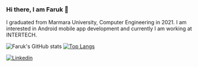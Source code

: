 ### Hi there, I am Faruk 👋

I graduated from Marmara University, Computer Engineering in 2021.
I am interested in Android mobile app development and currently I am working at INTERTECH.

![Faruk's GitHub stats](https://github-readme-stats-sigma-five.vercel.app/api?username=farukcolak53&show_icons=true&theme=dracula&count_private=true)
[![Top Langs](https://github-readme-stats-sigma-five.vercel.app/api/top-langs/?username=farukcolak53&layout=compact&theme=dracula&count_private=true)](https://github.com/farukcolak53/farukcolak53)

[![Linkedin](https://img.shields.io/badge/linked-in-369?style=flat-square&logo=linkedin&logoColor=white&color=blue)](https://www.linkedin.com/in/ahmetfarukcolak/)

<!--
**farukcolak53/farukcolak53** is a ✨ _special_ ✨ repository because its `README.md` (this file) appears on your GitHub profile.
-->
